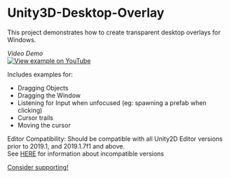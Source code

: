 # Unity3D-Desktop-Overlay

This project demonstrates how to create transparent desktop overlays for Windows.

*Video Demo*    
[![View example on YouTube](https://img.youtube.com/vi/0q-WCm_jOnE/0.jpg)](https://www.youtube.com/watch?v=0q-WCm_jOnE)

Includes examples for:
- Dragging Objects
- Dragging the Window
- Listening for Input when unfocused (eg: spawning a prefab when clicking)
- Cursor trails
- Moving the cursor

Editor Compatibility:
Should be compatible with all Unity2D Editor versions prior to 2019.1, and 2019.1.7f1 and above.    
See [HERE](https://forum.unity.com/threads/window-as-transparent-overlay-not-working-since-2018-3-0b12.593653/) for information about incompatible versions

[Consider supporting!](https://pheonise.itch.io/tip-jar)
